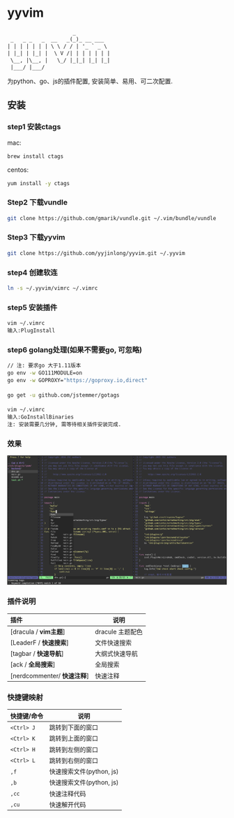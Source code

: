 # yyvim
```
                     _
 _   _ _   _  __   _(_)_ __ ___
| | | | | | | \ \ / / | '_ ` _ \
| |_| | |_| |  \ V /| | | | | | |
 \__, |\__, |   \_/ |_|_| |_| |_|
 |___/ |___/
```

为python、go、js的插件配置, 安装简单、易用、可二次配置.

## 安装

### step1 安装ctags
mac:
```bash
brew install ctags
```

centos:
```bash
yum install -y ctags
```

### Step2 下载vundle
```bash
git clone https://github.com/gmarik/vundle.git ~/.vim/bundle/vundle
```

### Step3 下载yyvim
```bash
git clone https://github.com/yyjinlong/yyvim.git ~/.yyvim
```

### step4 创建软连
```bash
ln -s ~/.yyvim/vimrc ~/.vimrc
```

### step5 安装插件
```bash
vim ~/.vimrc
输入:PlugInstall
```

### step6 golang处理(如果不需要go, 可忽略)
```bash
// 注: 要求go 大于1.11版本
go env -w GO111MODULE=on
go env -w GOPROXY="https://goproxy.io,direct"

go get -u github.com/jstemmer/gotags

vim ~/.vimrc
输入:GoInstallBinaries
注: 安装需要几分钟, 需等待相关插件安装完成.
```

### 效果

![](https://raw.githubusercontent.com/yyjinlong/yyvim/master/yyvim.png)

### 插件说明

| 插件                              | 说明                              |
| :---                              | ----                              |
| [dracula / **vim主题**]           | dracule 主题配色                  |
| [LeaderF / **快速搜索**]          | 文件快速搜索                      |
| [tagbar / **快速导航**]           | 大纲式快速导航                    |
| [ack / **全局搜索**]              | 全局搜索                          |
| [nerdcommenter/ **快速注释**]     | 快速注释                          |


### 快捷键映射

| 快捷键/命令                       | 说明                              |
| :---                              | ----                              |
| `<Ctrl> J`                        | 跳转到下面的窗口                  |
| `<Ctrl> K`                        | 跳转到上面的窗口                  |
| `<Ctrl> H`                        | 跳转到左侧的窗口                  |
| `<Ctrl> L`                        | 跳转到右侧的窗口                  |
| `,f`                              | 快速搜索文件(python, js)          |
| `,b`                              | 快速搜索文件(python, js)          |
| `,cc`                             | 快速注释代码                      |
| `,cu`                             | 快速解开代码                      |


